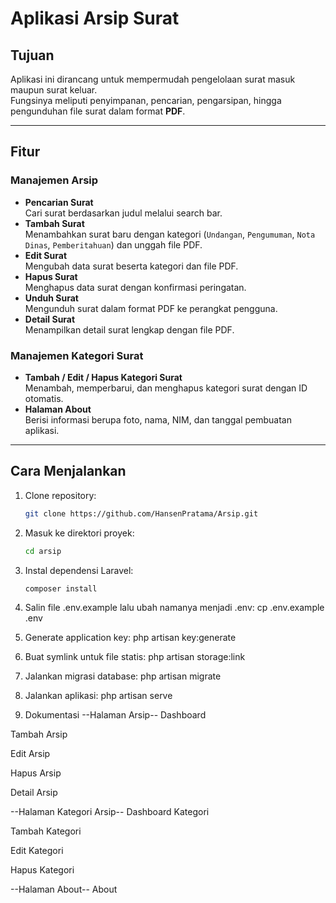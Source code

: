# Aplikasi Arsip Surat

## Tujuan
Aplikasi ini dirancang untuk mempermudah pengelolaan surat masuk maupun surat keluar.  
Fungsinya meliputi penyimpanan, pencarian, pengarsipan, hingga pengunduhan file surat dalam format **PDF**.

---

## Fitur

### Manajemen Arsip
- **Pencarian Surat**  
  Cari surat berdasarkan judul melalui search bar.
- **Tambah Surat**  
  Menambahkan surat baru dengan kategori (`Undangan`, `Pengumuman`, `Nota Dinas`, `Pemberitahuan`) dan unggah file PDF.
- **Edit Surat**  
  Mengubah data surat beserta kategori dan file PDF.
- **Hapus Surat**  
  Menghapus data surat dengan konfirmasi peringatan.
- **Unduh Surat**  
  Mengunduh surat dalam format PDF ke perangkat pengguna.
- **Detail Surat**  
  Menampilkan detail surat lengkap dengan file PDF.

### Manajemen Kategori Surat
- **Tambah / Edit / Hapus Kategori Surat**  
  Menambah, memperbarui, dan menghapus kategori surat dengan ID otomatis.
- **Halaman About**  
  Berisi informasi berupa foto, nama, NIM, dan tanggal pembuatan aplikasi.

---

## Cara Menjalankan

1. Clone repository:
   ```bash
   git clone https://github.com/HansenPratama/Arsip.git
2. Masuk ke direktori proyek:
   ```bash
   cd arsip

4. Instal dependensi Laravel:
   ```bash
   composer install

6. Salin file .env.example lalu ubah namanya menjadi .env:
   cp .env.example .env

7. Generate application key:
   php artisan key:generate

8. Buat symlink untuk file statis:
   php artisan storage:link

9. Jalankan migrasi database:
   php artisan migrate

10. Jalankan aplikasi:
   php artisan serve

11. Dokumentasi
--Halaman Arsip--
Dashboard

Tambah Arsip

Edit Arsip

Hapus Arsip

Detail Arsip

--Halaman Kategori Arsip--
Dashboard Kategori


Tambah Kategori


Edit Kategori


Hapus Kategori


--Halaman About--
About
